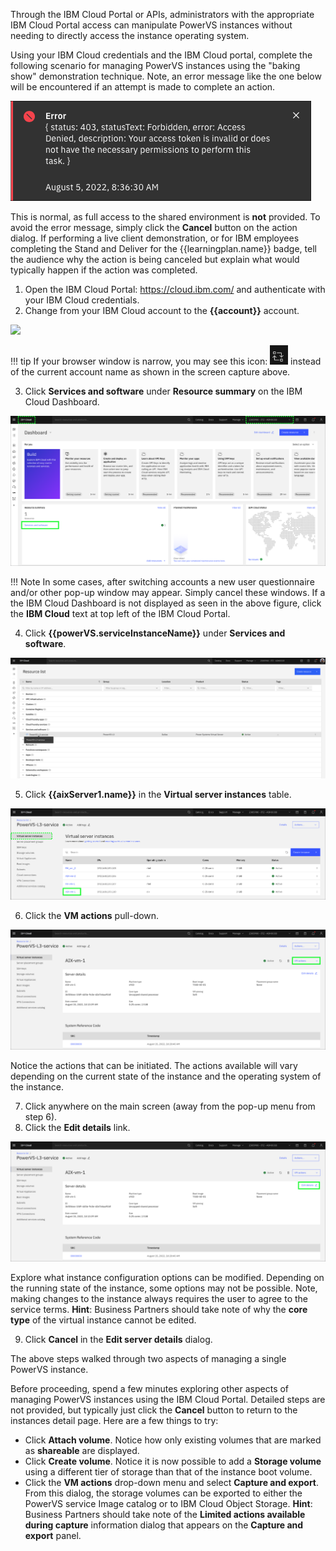 Through the IBM Cloud Portal or APIs, administrators with the appropriate IBM Cloud Portal access can manipulate PowerVS instances without needing to directly access the instance operating system.

Using your IBM Cloud credentials and the IBM Cloud portal, complete the following scenario for managing PowerVS instances using the "baking show" demonstration technique. Note, an error message like the one below will be encountered if an attempt is made to complete an action.

![](_attachments/ErrorMessage.png)

This is normal, as full access to the shared environment is **not** provided. To avoid the error message, simply click the **Cancel** button on the action dialog. If performing a live client demonstration, or for IBM employees completing the Stand and Deliver for the {{learningplan.name}} badge, tell the audience why the action is being canceled but explain what would typically happen if the action was completed.

1. Open the IBM Cloud Portal: <a href="https://cloud.ibm.com/" target="_blank">https://cloud.ibm.com/</a> and authenticate with your IBM Cloud credentials.
2. Change from your IBM Cloud account to the **{{account}}** account.

![](_attachments/SwitchAccounts-final.gif)

!!! tip
    If your browser window is narrow, you may see this icon: ![](_attachments/SwitchAccountsIcon.png) instead of the current account name as shown in the screen capture above.

3. Click **Services and software** under **Resource summary** on the IBM Cloud Dashboard.

![](_attachments/Dashboard.png)

!!! Note
    In some cases, after switching accounts a new user questionnaire and/or other pop-up window may appear. Simply cancel these windows. If a the IBM Cloud Dashboard is not displayed as seen in the above figure, click the **IBM Cloud** text at top left of the IBM Cloud Portal.

4. Click **{{powerVS.serviceInstanceName}}** under **Services and software**.

![](_attachments/step4.png)

5. Click **{{aixServer1.name}}** in the **Virtual server instances** table.

![](_attachments/InstancesTable.png)

6. Click the **VM actions** pull-down.

![](_attachments/InstanceDetails-Actions.png)

Notice the actions that can be initiated. The actions available will vary depending on the current state of the instance and the operating system of the instance.

7. Click anywhere on the main screen (away from the pop-up menu from step 6).
8. Click the **Edit details** link.

![](_attachments/InstanceDetails-EditDetails.png)

Explore what instance configuration options can be modified. Depending on the running state of the instance, some options may not be possible. Note, making changes to the instance always requires the user to agree to the service terms. **Hint**: Business Partners should take note of why the **core type** of the virtual instance cannot be edited.

9. Click **Cancel** in the **Edit server details** dialog.

The above steps walked through two aspects of managing a single PowerVS instance.

Before proceeding, spend a few minutes exploring other aspects of managing PowerVS instances using the IBM Cloud Portal. Detailed steps are not provided, but typically just click the **Cancel** button to return to the instances detail page. Here are a few things to try:

- Click **Attach volume**. Notice how only existing volumes that are marked as **shareable** are displayed.
- Click **Create volume**. Notice it is now possible to add a **Storage volume** using a different tier of storage than that of the instance boot volume.
- Click the **VM actions** drop-down menu and select **Capture and export**. From this dialog, the storage volumes can be exported to either the PowerVS service Image catalog or to IBM Cloud Object Storage. **Hint**: Business Partners should take note of the **Limited actions available during capture** information dialog that appears on the **Capture and export** panel.
